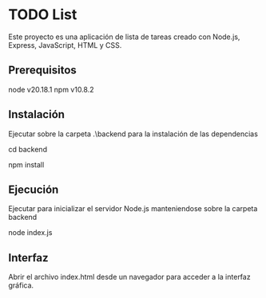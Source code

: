 # TODO List
Este proyecto es una aplicación de lista de tareas creado con Node.js, Express, JavaScript, HTML y CSS.

## Prerequisitos 
node v20.18.1
npm v10.8.2

## Instalación
Ejecutar sobre la carpeta .\backend para la instalación de las dependencias

cd backend

npm install

## Ejecución
Ejecutar para inicializar el servidor Node.js manteniendose sobre la carpeta backend

node index.js

## Interfaz
Abrir el archivo index.html desde un navegador para acceder a la interfaz gráfica.
